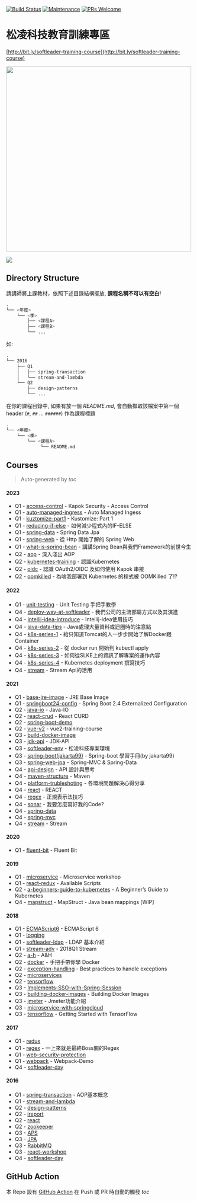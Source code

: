 [![Build Status](https://travis-ci.org/softleader/softleader-training-course.svg?branch=master)](https://travis-ci.org/softleader/softleader-training-course)
[![Maintenance](https://img.shields.io/badge/Maintained%3F-yes-green.svg)](https://GitHub.com/softleader/softleader-training-course/graphs/commit-activity)
[![PRs Welcome](https://img.shields.io/badge/PRs-welcome-brightgreen.svg?style=flat-square)](http://makeapullrequest.com)

# 松凌科技教育訓練專區

[http://bit.ly/softleader-training-course](http://bit.ly/softleader-training-course)

<img src="./qr-code.svg" width="500">

![](./training.png)

## Directory Structure

請講師將上課教材，依照下述目錄結構擺放, **課程名稱不可以有空白!**

```sh
.
└── <年度>
    └── <季>
        ├── <課程A>
        ├── <課程B>
        └── ...
```

如:

```sh
.
└── 2016
    ├── Q1
    │   ├── spring-transaction
    │   └── stream-and-lambda
    └── Q2
        ├── design-patterns
        └── ...
```

在你的課程目錄中, 如果有放一個 *README.md*, 會自動擷取該檔案中第一個 header (`#`, `##` ... `######`) 作為課程標題

```sh
.
└── <年度>
    └── <季>
        └── <課程A>
             └── README.md
```

## Courses

> Auto-generated by *toc*

#### 2023
- Q1 - [access-control](/2023/Q1/access-control) - Kapok Security - Access Control
- Q1 - [auto-managed-ingress](/2023/Q1/auto-managed-ingress) - Auto Managed Ingess
- Q1 - [kuztomize-part1](/2023/Q1/kuztomize-part1) - Kustomize: Part 1
- Q1 - [reducing-if-else](/2023/Q1/reducing-if-else) - 如何減少程式內的IF-ELSE
- Q1 - [spring-data](/2023/Q1/spring-data) - Spring Data Jpa
- Q1 - [spring-web](/2023/Q1/spring-web) - 從 Http 開始了解的 Spring Web
- Q1 - [what-is-spring-bean](/2023/Q1/what-is-spring-bean) - 講講Spring Bean與我們Framework的前世今生
- Q2 - [aop](/2023/Q2/aop) - 深入淺出 AOP
- Q2 - [kubernetes-training](/2023/Q2/kubernetes-training) - 認識Kubernetes
- Q2 - [oidc](/2023/Q2/oidc) - 認識 OAuth2/OIDC 及如何使用 Kapok 串接
- Q2 - [oomkilled](/2023/Q2/oomkilled) - 為啥我部署到 Kubernetes 的程式被 OOMKilled 了!?

#### 2022
- Q1 - [unit-testing](/2022/Q1/unit-testing) - Unit Testing 手把手教學
- Q4 - [deploy-way-at-softleader](/2022/Q4/deploy-way-at-softleader) - 我們公司的主流部屬方式以及其演進
- Q4 - [intellij-idea-introduce](/2022/Q4/intellij-idea-introduce) - Intellij-idea使用技巧
- Q4 - [java-data-tips](/2022/Q4/java-data-tips) - Java處理大量資料或迴圈時的注意點
- Q4 - [k8s-series-1](/2022/Q4/k8s-series-1) - 給只知道Tomcat的人一步步開始了解Docker跟Container
- Q4 - [k8s-series-2](/2022/Q4/k8s-series-2) - 從 docker run 開始到 kubectl apply
- Q4 - [k8s-series-3](/2022/Q4/k8s-series-3) - 如何從SLKE上的資訊了解專案的運作內容
- Q4 - [k8s-series-4](/2022/Q4/k8s-series-4) - Kubernetes deployment 撰寫技巧
- Q4 - [stream](/2022/Q4/stream) - Stream Api的活用

#### 2021
- Q1 - [base-jre-image](/2021/Q1/base-jre-image) - JRE Base Image
- Q1 - [springboot24-config](/2021/Q1/springboot24-config) - Spring Boot 2.4 Externalized Configuration
- Q2 - [java-io](/2021/Q2/java-io) - Java-IO
- Q2 - [react-crud](/2021/Q2/react-crud) - React CURD
- Q2 - [spring-boot-demo](/2021/Q2/spring-boot-demo)
- Q2 - [vue-v2](/2021/Q2/vue-v2) - vue2-training-course
- Q3 - [build-docker-image](/2021/Q3/build-docker-image)
- Q3 - [jdk-api](/2021/Q3/jdk-api) - JDK-API
- Q3 - [softleader-env](/2021/Q3/softleader-env) - 松凌科技專案環境
- Q3 - [spring-boot(jakarta99)](/2021/Q3/spring-boot(jakarta99)) - Spring-boot 學習手冊(by jakarta99)
- Q3 - [spring-web-jpa](/2021/Q3/spring-web-jpa) - Spring-MVC & Spring-Data
- Q4 - [api-design](/2021/Q4/api-design) - API 設計與思考
- Q4 - [maven-structure](/2021/Q4/maven-structure) - Maven
- Q4 - [platform-trubleshoting](/2021/Q4/platform-trubleshoting) - 各環境問題解決心得分享
- Q4 - [react](/2021/Q4/react) - REACT
- Q4 - [regex](/2021/Q4/regex) - 正規表示法技巧
- Q4 - [sonar](/2021/Q4/sonar) - 我要怎麼寫好我的Code?
- Q4 - [spring-data](/2021/Q4/spring-data)
- Q4 - [spring-mvc](/2021/Q4/spring-mvc)
- Q4 - [stream](/2021/Q4/stream) - Stream

#### 2020
- Q1 - [fluent-bit](/2020/Q1/fluent-bit) - Fluent Bit

#### 2019
- Q1 - [microservice](/2019/Q1/microservice) - Microservice workshop
- Q1 - [react-redux](/2019/Q1/react-redux) - Available Scripts
- Q2 - [a-beginners-guide-to-kubernetes](/2019/Q2/a-beginners-guide-to-kubernetes) - A Beginner’s Guide to Kubernetes
- Q4 - [mapstruct](/2019/Q4/mapstruct) - MapStruct - Java bean mappings [WIP]

#### 2018
- Q1 - [ECMAScript6](/2018/Q1/ECMAScript6) - ECMAScript 6
- Q1 - [logging](/2018/Q1/logging)
- Q1 - [softleader-ldap](/2018/Q1/softleader-ldap) - LDAP 基本介紹
- Q1 - [stream-adv](/2018/Q1/stream-adv) - 2018Q1 Stream
- Q2 - [a-h](/2018/Q2/a-h) - A&H
- Q2 - [docker](/2018/Q2/docker) - 手把手帶你學 Docker
- Q2 - [exception-handling](/2018/Q2/exception-handling) - Best practices to handle exceptions
- Q2 - [microservices](/2018/Q2/microservices)
- Q2 - [tensorflow](/2018/Q2/tensorflow)
- Q3 - [Implements-SSO-with-Spring-Session](/2018/Q3/Implements-SSO-with-Spring-Session)
- Q3 - [building-docker-images](/2018/Q3/building-docker-images) - Building Docker Images
- Q3 - [jmeter](/2018/Q3/jmeter) - Jmeter功能介紹
- Q3 - [microservice-with-springcloud](/2018/Q3/microservice-with-springcloud)
- Q3 - [tensorflow](/2018/Q3/tensorflow) - Getting Started with TensorFlow

#### 2017
- Q1 - [redux](/2017/Q1/redux)
- Q1 - [regex](/2017/Q1/regex) - 一上來就是最終Boss關的Regex
- Q1 - [web-security-protection](/2017/Q1/web-security-protection)
- Q1 - [webpack](/2017/Q1/webpack) - Webpack-Demo
- Q4 - [softleader-day](/2017/Q4/softleader-day)

#### 2016
- Q1 - [spring-transaction](/2016/Q1/spring-transaction) - AOP基本概念
- Q1 - [stream-and-lambda](/2016/Q1/stream-and-lambda)
- Q2 - [design-patterns](/2016/Q2/design-patterns)
- Q2 - [ireport](/2016/Q2/ireport)
- Q2 - [react](/2016/Q2/react)
- Q2 - [zookeeper](/2016/Q2/zookeeper)
- Q3 - [APS](/2016/Q3/APS)
- Q3 - [JPA](/2016/Q3/JPA)
- Q3 - [RabbitMQ](/2016/Q3/RabbitMQ)
- Q3 - [react-workshop](/2016/Q3/react-workshop)
- Q4 - [softleader-day](/2016/Q4/softleader-day)

## GitHub Action

本 Repo 設有 [GitHub Action](./.github/workflows) 在 Push 或 PR 時自動的觸發 *toc*
